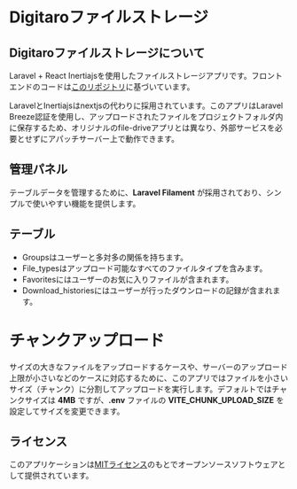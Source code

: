 # Digitaroファイルストレージ

## Digitaroファイルストレージについて

Laravel + React Inertiajsを使用したファイルストレージアプリです。フロントエンドのコードは[このリポジトリ](https://github.com/webdevcody/file-drive)に基づいています。

LaravelとInertiajsはnextjsの代わりに採用されています。このアプリはLaravel Breeze認証を使用し、アップロードされたファイルをプロジェクトフォルダ内に保存するため、オリジナルのfile-driveアプリとは異なり、外部サービスを必要とせずにアパッチサーバー上で動作できます。

## 管理パネル

テーブルデータを管理するために、**Laravel Filament** が採用されており、シンプルで使いやすい機能を提供します。

## テーブル

- Groupsはユーザーと多対多の関係を持ちます。
- File_typesはアップロード可能なすべてのファイルタイプを含みます。
- Favoritesにはユーザーのお気に入りファイルが含まれます。
- Download_historiesにはユーザーが行ったダウンロードの記録が含まれます。

# チャンクアップロード

サイズの大きなファイルをアップロードするケースや、サーバーのアップロード上限が小さいなどのケースに対応するために、このアプリではファイルを小さいサイズ（チャンク）に分割してアップロードを実行します。デフォルトではチャンクサイズは **4MB** ですが、**.env** ファイルの **VITE_CHUNK_UPLOAD_SIZE** を設定してサイズを変更できます。

## ライセンス

このアプリケーションは[MITライセンス](https://opensource.org/licenses/MIT)のもとでオープンソースソフトウェアとして提供されています。
